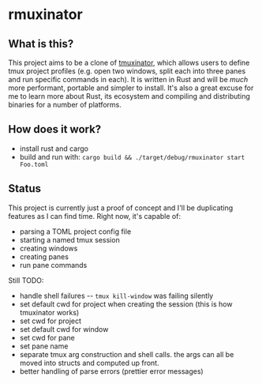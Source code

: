 # rmuxinator

## What is this?
This project aims to be a clone of [tmuxinator](https://github.com/tmuxinator/tmuxinator), which allows users to define
tmux project profiles (e.g. open two windows, split each into three panes and
run specific commands in each). It is written in Rust and will be _much_
more performant, portable and simpler to install. It's also a great excuse for
me to learn more about Rust, its ecosystem and compiling and distributing
binaries for a number of platforms.

## How does it work?
- install rust and cargo
- build and run with: `cargo build && ./target/debug/rmuxinator start Foo.toml`

## Status
This project is currently just a proof of concept and I'll be duplicating
features as I can find time. Right now, it's capable of:
- parsing a TOML project config file
- starting a named tmux session
- creating windows
- creating panes
- run pane commands

Still TODO:
- handle shell failures -- `tmux kill-window` was failing silently
- set default cwd for project when creating the session (this is how tmuxinator
works)
- set cwd for project
- set default cwd for window
- set cwd for pane
- set pane name
- separate tmux arg construction and shell calls. the args can all be moved
into structs and computed up front.
- better handling of parse errors (prettier error messages)
